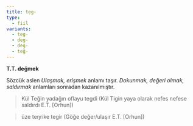 ```yaml
---
title: tẹg-
type:
  - fiil
variants:
  - teg-
  - deg-
  - değ-
  - teğ-
---
```

**T.T. değmek**

Sözcük aslen *Ulaşmak, erişmek* anlamı taşır. *Dokunmak, değeri olmak, saldırmak* anlamları sonradan kazanılmıştır.

> Kül Teğin yadağın oflayu tegdi (Kül Tigin yaya olarak nefes nefese saldırdı E.T. [Orhun])

> üze teŋrike tegir (Göğe değer/ulaşır E.T. [Orhun])

